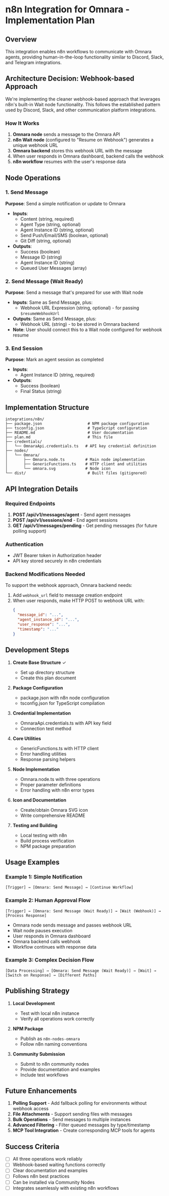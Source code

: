 # n8n Integration for Omnara - Implementation Plan

## Overview
This integration enables n8n workflows to communicate with Omnara agents, providing human-in-the-loop functionality similar to Discord, Slack, and Telegram integrations.

## Architecture Decision: Webhook-based Approach

We're implementing the cleaner webhook-based approach that leverages n8n's built-in Wait node functionality. This follows the established pattern used by Discord, Slack, and other communication platform integrations.

### How It Works
1. **Omnara node** sends a message to the Omnara API
2. **n8n Wait node** (configured to "Resume on Webhook") generates a unique webhook URL
3. **Omnara backend** stores this webhook URL with the message
4. When user responds in Omnara dashboard, backend calls the webhook
5. **n8n workflow** resumes with the user's response data

## Node Operations

### 1. Send Message
**Purpose**: Send a simple notification or update to Omnara
- **Inputs**:
  - Content (string, required)
  - Agent Type (string, optional)
  - Agent Instance ID (string, optional)
  - Send Push/Email/SMS (boolean, optional)
  - Git Diff (string, optional)
- **Outputs**:
  - Success (boolean)
  - Message ID (string)
  - Agent Instance ID (string)
  - Queued User Messages (array)

### 2. Send Message (Wait Ready)
**Purpose**: Send a message that's prepared for use with Wait node
- **Inputs**: Same as Send Message, plus:
  - Webhook URL Expression (string, optional) - for passing `$resumeWebhookUrl`
- **Outputs**: Same as Send Message, plus:
  - Webhook URL (string) - to be stored in Omnara backend
- **Note**: User should connect this to a Wait node configured for webhook resume

### 3. End Session
**Purpose**: Mark an agent session as completed
- **Inputs**:
  - Agent Instance ID (string, required)
- **Outputs**:
  - Success (boolean)
  - Final Status (string)

## Implementation Structure

```
integrations/n8n/
├── package.json                    # NPM package configuration
├── tsconfig.json                   # TypeScript configuration
├── README.md                       # User documentation
├── plan.md                         # This file
├── credentials/
│   └── OmnaraApi.credentials.ts   # API key credential definition
├── nodes/
│   └── Omnara/
│       ├── Omnara.node.ts         # Main node implementation
│       ├── GenericFunctions.ts    # HTTP client and utilities
│       └── omnara.svg             # Node icon
└── dist/                           # Built files (gitignored)
```

## API Integration Details

### Required Endpoints
1. **POST /api/v1/messages/agent** - Send agent messages
2. **POST /api/v1/sessions/end** - End agent sessions
3. **GET /api/v1/messages/pending** - Get pending messages (for future polling support)

### Authentication
- JWT Bearer token in Authorization header
- API key stored securely in n8n credentials

### Backend Modifications Needed
To support the webhook approach, Omnara backend needs:
1. Add `webhook_url` field to message creation endpoint
2. When user responds, make HTTP POST to webhook URL with:
   ```json
   {
     "message_id": "...",
     "agent_instance_id": "...",
     "user_response": "...",
     "timestamp": "..."
   }
   ```

## Development Steps

1. **Create Base Structure** ✓
   - Set up directory structure
   - Create this plan document

2. **Package Configuration**
   - package.json with n8n node configuration
   - tsconfig.json for TypeScript compilation

3. **Credential Implementation**
   - OmnaraApi.credentials.ts with API key field
   - Connection test method

4. **Core Utilities**
   - GenericFunctions.ts with HTTP client
   - Error handling utilities
   - Response parsing helpers

5. **Node Implementation**
   - Omnara.node.ts with three operations
   - Proper parameter definitions
   - Error handling with n8n error types

6. **Icon and Documentation**
   - Create/obtain Omnara SVG icon
   - Write comprehensive README

7. **Testing and Building**
   - Local testing with n8n
   - Build process verification
   - NPM package preparation

## Usage Examples

### Example 1: Simple Notification
```
[Trigger] → [Omnara: Send Message] → [Continue Workflow]
```

### Example 2: Human Approval Flow
```
[Trigger] → [Omnara: Send Message (Wait Ready)] → [Wait (Webhook)] → [Process Response]
```
- Omnara node sends message and passes webhook URL
- Wait node pauses execution
- User responds in Omnara dashboard
- Omnara backend calls webhook
- Workflow continues with response data

### Example 3: Complex Decision Flow
```
[Data Processing] → [Omnara: Send Message (Wait Ready)] → [Wait] → [Switch on Response] → [Different Paths]
```

## Publishing Strategy

1. **Local Development**
   - Test with local n8n instance
   - Verify all operations work correctly

2. **NPM Package**
   - Publish as `n8n-nodes-omnara`
   - Follow n8n naming conventions

3. **Community Submission**
   - Submit to n8n community nodes
   - Provide documentation and examples
   - Include test workflows

## Future Enhancements

1. **Polling Support** - Add fallback polling for environments without webhook access
2. **File Attachments** - Support sending files with messages
3. **Bulk Operations** - Send messages to multiple instances
4. **Advanced Filtering** - Filter queued messages by type/timestamp
5. **MCP Tool Integration** - Create corresponding MCP tools for agents

## Success Criteria

- [ ] All three operations work reliably
- [ ] Webhook-based waiting functions correctly
- [ ] Clear documentation and examples
- [ ] Follows n8n best practices
- [ ] Can be installed via Community Nodes
- [ ] Integrates seamlessly with existing n8n workflows